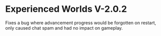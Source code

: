# Experienced Worlds V-2.0.2

Fixes a bug where advancement progress would be forgotten on restart, only caused chat spam and had no impact on gameplay.